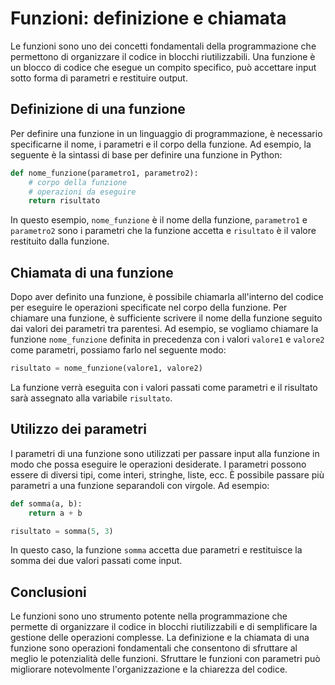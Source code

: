 # Funzioni: definizione e chiamata

Le funzioni sono uno dei concetti fondamentali della programmazione che permettono di organizzare il codice in blocchi riutilizzabili. Una funzione è un blocco di codice che esegue un compito specifico, può accettare input sotto forma di parametri e restituire output.

## Definizione di una funzione

Per definire una funzione in un linguaggio di programmazione, è necessario specificarne il nome, i parametri e il corpo della funzione. Ad esempio, la seguente è la sintassi di base per definire una funzione in Python:

```python
def nome_funzione(parametro1, parametro2):
    # corpo della funzione
    # operazioni da eseguire
    return risultato
```

In questo esempio, `nome_funzione` è il nome della funzione, `parametro1` e `parametro2` sono i parametri che la funzione accetta e `risultato` è il valore restituito dalla funzione.

## Chiamata di una funzione

Dopo aver definito una funzione, è possibile chiamarla all'interno del codice per eseguire le operazioni specificate nel corpo della funzione. Per chiamare una funzione, è sufficiente scrivere il nome della funzione seguito dai valori dei parametri tra parentesi. Ad esempio, se vogliamo chiamare la funzione `nome_funzione` definita in precedenza con i valori `valore1` e `valore2` come parametri, possiamo farlo nel seguente modo:

```python
risultato = nome_funzione(valore1, valore2)
```

La funzione verrà eseguita con i valori passati come parametri e il risultato sarà assegnato alla variabile `risultato`.

## Utilizzo dei parametri

I parametri di una funzione sono utilizzati per passare input alla funzione in modo che possa eseguire le operazioni desiderate. I parametri possono essere di diversi tipi, come interi, stringhe, liste, ecc. È possibile passare più parametri a una funzione separandoli con virgole. Ad esempio:

```python
def somma(a, b):
    return a + b

risultato = somma(5, 3)
```

In questo caso, la funzione `somma` accetta due parametri e restituisce la somma dei due valori passati come input.

## Conclusioni

Le funzioni sono uno strumento potente nella programmazione che permette di organizzare il codice in blocchi riutilizzabili e di semplificare la gestione delle operazioni complesse. La definizione e la chiamata di una funzione sono operazioni fondamentali che consentono di sfruttare al meglio le potenzialità delle funzioni. Sfruttare le funzioni con parametri può migliorare notevolmente l'organizzazione e la chiarezza del codice.
